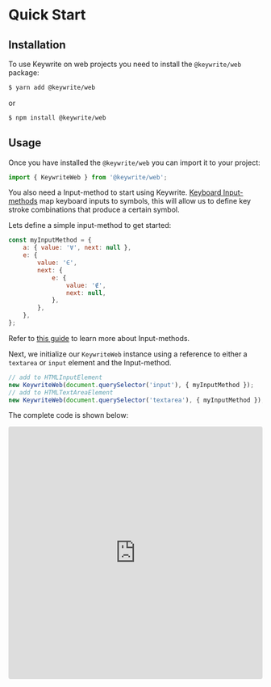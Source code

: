 # Quick Start

## Installation

To use Keywrite on web projects you need to install the `@keywrite/web` package:

```bash
$ yarn add @keywrite/web
```

or

```bash
$ npm install @keywrite/web
```

## Usage

Once you have installed the `@keywrite/web` you can import it to your project:

```javascript
import { KeywriteWeb } from '@keywrite/web';
```

You also need a Input-method to start using Keywrite. [Keyboard Input-methods](input_method.md)
map keyboard inputs to symbols, this will allow us to define key stroke
combinations that produce a certain symbol.

Lets define a simple input-method to get started:

```javascript
const myInputMethod = {
    a: { value: '∀', next: null },
    e: {
        value: '∈',
        next: {
            e: {
                value: '∉',
                next: null,
            },
        },
    },
};
```

Refer to [this guide](input_method.md) to learn more about Input-methods.

Next, we initialize our `KeywriteWeb` instance using a reference to either a
`textarea` or `input` element and the Input-method.

```javascript
// add to HTMLInputElement
new KeywriteWeb(document.querySelector('input'), { myInputMethod });
// add to HTMLTextAreaElement
new KeywriteWeb(document.querySelector('textarea'), { myInputMethod });
```

The complete code is shown below:

<iframe src="https://codesandbox.io/embed/keywrite-quickstart-js-vdoy1?fontsize=14&hidenavigation=1&theme=dark"
     style="width:100%; height:500px; border:0; border-radius: 4px; overflow:hidden;"
     title="keywrite-quickstart-js"
     allow="accelerometer; ambient-light-sensor; camera; encrypted-media; geolocation; gyroscope; hid; microphone; midi; payment; usb; vr; xr-spatial-tracking"
     sandbox="allow-forms allow-modals allow-popups allow-presentation allow-same-origin allow-scripts"
   ></iframe>
